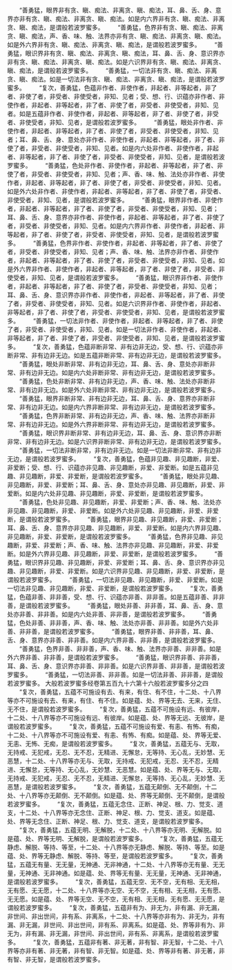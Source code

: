 <!-- { "loadSidebar": true } -->
　　“善勇猛，眼界非有贪、瞋、痴法、非离贪、瞋、痴法，耳、鼻、舌、身、意界亦非有贪、瞋、痴法、非离贪、瞋、痴法。如是内六界非有贪、瞋、痴法、非离贪、瞋、痴法，是谓般若波罗蜜多。
　　“善勇猛，色界非有贪、瞋、痴法、非离贪、瞋、痴法，声、香、味、触、法界亦非有贪、瞋、痴法、非离贪、瞋、痴法。如是外六界非有贪、瞋、痴法、非离贪、瞋、痴法，是谓般若波罗蜜多。
　　“善勇猛，眼识界非有贪、瞋、痴法、非离贪、瞋、痴法，耳、鼻、舌、身、意识界亦非有贪、瞋、痴法、非离贪、瞋、痴法。如是六识界非有贪、瞋、痴法、非离贪、瞋、痴法，是谓般若波罗蜜多。
　　“善勇猛，一切法非有贪、瞋、痴法、非离贪、瞋、痴法。如是一切法非有贪、瞋、痴法、非离贪、瞋、痴法，是谓般若波罗蜜多。
　　“复次，善勇猛，色蕴非作者、非使作者，非起者、非等起者，非了者、非使了者，非受者、非使受者，非知、见者；受、想、行、识蕴亦非作者、非使作者，非起者、非等起者，非了者、非使了者，非受者、非使受者，非知、见者。如是五蕴非作者、非使作者，非起者、非等起者，非了者、非使了者，非受者、非使受者，非知、见者，是谓般若波罗蜜多。
　　“善勇猛，眼处非作者、非使作者，非起者、非等起者，非了者、非使了者，非受者、非使受者，非知、见者；耳、鼻、舌、身、意处亦非作者、非使作者，非起者、非等起者，非了者、非使了者，非受者、非使受者，非知、见者。如是内六处非作者、非使作者，非起者、非等起者，非了者、非使了者，非受者、非使受者，非知、见者，是谓般若波罗蜜多。
　　“善勇猛，色处非作者、非使作者，非起者、非等起者，非了者、非使了者，非受者、非使受者，非知、见者；声、香、味、触、法处亦非作者、非使作者，非起者、非等起者，非了者、非使了者，非受者、非使受者，非知、见者。如是外六处非作者、非使作者，非起者、非等起者，非了者、非使了者，非受者、非使受者，非知、见者，是谓般若波罗蜜多。
　　“善勇猛，眼界非作者、非使作者，非起者、非等起者，非了者、非使了者，非受者、非使受者，非知、见者；耳、鼻、舌、身、意界亦非作者、非使作者，非起者、非等起者，非了者、非使了者，非受者、非使受者，非知、见者。如是内六界非作者、非使作者，非起者、非等起者，非了者、非使了者，非受者、非使受者，非知、见者，是谓般若波罗蜜多。
　　“善勇猛，色界非作者、非使作者，非起者、非等起者，非了者、非使了者，非受者、非使受者，非知、见者；声、香、味、触、法界亦非作者、非使作者，非起者、非等起者，非了者、非使了者，非受者、非使受者，非知、见者。如是外六界非作者、非使作者，非起者、非等起者，非了者、非使了者，非受者、非使受者，非知、见者，是谓般若波罗蜜多。
　　“善勇猛，眼识界非作者、非使作者，非起者、非等起者，非了者、非使了者，非受者、非使受者，非知、见者；耳、鼻、舌、身、意识界亦非作者、非使作者，非起者、非等起者，非了者、非使了者，非受者、非使受者，非知、见者。如是六识界非作者、非使作者，非起者、非等起者，非了者、非使了者，非受者、非使受者，非知、见者，是谓般若波罗蜜多。
　　“善勇猛，一切法非作者、非使作者，非起者、非等起者，非了者、非使了者，非受者、非使受者，非知、见者。如是一切法非作者、非使作者，非起者、非等起者，非了者、非使了者，非受者、非使受者，非知、见者，是谓般若波罗蜜多。
　　“复次，善勇猛，色蕴非断非常、非有边非无边，受、想、行、识蕴亦非断非常、非有边非无边。如是五蕴非断非常、非有边非无边，是谓般若波罗蜜多。
　　“善勇猛，眼处非断非常、非有边非无边，耳、鼻、舌、身、意处亦非断非常、非有边非无边。如是内六处非断非常、非有边非无边，是谓般若波罗蜜多。
　　“善勇猛，色处非断非常、非有边非无边，声、香、味、触、法处亦非断非常、非有边非无边。如是外六处非断非常、非有边非无边，是谓般若波罗蜜多。
　　“善勇猛，眼界非断非常、非有边非无边，耳、鼻、舌、身、意界亦非断非常、非有边非无边。如是内六界非断非常、非有边非无边，是谓般若波罗蜜多。
　　“善勇猛，色界非断非常、非有边非无边，声、香、味、触、法界亦非断非常、非有边非无边。如是外六界非断非常、非有边非无边，是谓般若波罗蜜多。
　　“善勇猛，眼识界非断非常、非有边非无边，耳、鼻、舌、身、意识界亦非断非常、非有边非无边。如是六识界非断非常、非有边非无边，是谓般若波罗蜜多。
　　“善勇猛，一切法非断非常，非有边非无边。如是一切法非断非常、非有边非无边，是谓般若波罗蜜多。
　　“复次，善勇猛，色蕴非见趣、非见趣断，非爱、非爱断；受、想、行、识蕴亦非见趣、非见趣断，非爱、非爱断。如是五蕴非见趣、非见趣断，非爱、非爱断，是谓般若波罗蜜多。
　　“善勇猛，眼处非见趣、非见趣断，非爱、非爱断；耳、鼻、舌、身、意处亦非见趣、非见趣断，非爱、非爱断。如是内六处非见趣、非见趣断，非爱、非爱断，是谓般若波罗蜜多。
　　“善勇猛，色处非见趣、非见趣断，非爱、非爱断；声、香、味、触、法处亦非见趣、非见趣断，非爱、非爱断。如是外六处非见趣、非见趣断，非爱、非爱断，是谓般若波罗蜜多。
　　“善勇猛，眼界非见趣、非见趣断，非爱、非爱断；耳、鼻、舌、身、意界亦非见趣、非见趣断，非爱、非爱断。如是内六界非见趣、非见趣断，非爱、非爱断，是谓般若波罗蜜多。
　　“善勇猛，色界非见趣、非见趣断，非爱、非爱断；声、香、味、触、法界亦非见趣、非见趣断，非爱、非爱断。如是外六界非见趣、非见趣断，非爱、非爱断，是谓般若波罗蜜多。
　　“善勇猛，眼识界非见趣、非见趣断，非爱、非爱断；耳、鼻、舌、身、意识界亦非见趣、非见趣断，非爱、非爱断。如是六识界非见趣、非见趣断，非爱、非爱断，是谓般若波罗蜜多。
　　“善勇猛，一切法非见趣、非见趣断，非爱、非爱断。如是一切法非见趣、非见趣断，非爱、非爱断，是谓般若波罗蜜多。
　　“复次，善勇猛，色蕴非善、非非善，受、想、行、识蕴亦非善、非非善。如是五蕴非善、非非善，是谓般若波罗蜜多。
　　“善勇猛，眼处非善、非非善，耳、鼻、舌、身、意处亦非善、非非善。如是内六处非善、非非善，是谓般若波罗蜜多。
　　“善勇猛，色处非善、非非善，声、香、味、触、法处亦非善、非非善。如是外六处非善、非非善，是谓般若波罗蜜多。
　　“善勇猛，眼界非善、非非善，耳、鼻、舌、身、意界亦非善、非非善。如是内六界非善、非非善，是谓般若波罗蜜多。
　　“善勇猛，色界非善、非非善，声、香、味、触、法界亦非善、非非善。如是外六界非善、非非善，是谓般若波罗蜜多。
　　“善勇猛，眼识界非善、非非善，耳、鼻、舌、身、意识界亦非善、非非善。如是六识界非善、非非善，是谓般若波罗蜜多。
　　“善勇猛，一切法非善、非非善。如是一切法非善、非非善，是谓般若波罗蜜多。
大般若波罗蜜多经卷第五百九十六第十六般若波罗蜜多分之四
　　“复次，善勇猛，五蕴不可施设有去、有来，有住、有不住，十二处、十八界等亦不可施设有去、有来，有住、有不住。如是蕴、处、界等无去、无来，无住、无不住，是谓般若波罗蜜多。
　　“复次，善勇猛，五蕴不可施设有远、有彼岸，十二处、十八界等亦不可施设有远、有彼岸。如是蕴、处、界等无远、无彼岸，是谓般若波罗蜜多。
　　“复次，善勇猛，五蕴不可施设有爱、有恚、有怖、有痴，十二处、十八界等亦不可施设有爱、有恚、有怖、有痴。如是蕴、处、界等无爱、无恚、无怖、无痴，是谓般若波罗蜜多。
　　“复次，善勇猛，五蕴无与、无取，无持戒、无犯戒，无忍、无不忍，无精进、无懈怠，无等持、无心乱，无妙慧、无恶慧，十二处、十八界等亦无与、无取，无持戒、无犯戒，无忍、无不忍，无精进、无懈怠，无等持、无心乱，无妙慧、无恶慧。如是蕴、处、界等无与、无取，无持戒、无犯戒，无忍、无不忍，无精进、无懈怠，无等持、无心乱，无妙慧、无恶慧，是谓般若波罗蜜多。
　　“复次，善勇猛，五蕴无颠倒、无不颠倒，十二处、十八界等亦无颠倒、无不颠倒。如是蕴、处、界等无颠倒、无不颠倒，是谓般若波罗蜜多。
　　“复次，善勇猛，五蕴无念住、正断、神足、根、力、觉支、道支，十二处、十八界等亦无念住、正断、神足、根、力、觉支、道支。如是蕴、处、界等无念住、正断、神足、根、力、觉支、道支，是谓般若波罗蜜多。
　　“复次，善勇猛，五蕴无明、无解脱，十二处、十八界等亦无明、无解脱。如是蕴、处、界等无明、无解脱，是谓般若波罗蜜多。
　　“复次，善勇猛，五蕴无静虑、解脱、等持、等至，十二处、十八界等亦无静虑、解脱、等持、等至。如是蕴、处、界等无静虑、解脱、等持、等至，是谓般若波罗蜜多。
　　“复次，善勇猛，五蕴无有量、无无量，无神通、无非神通，十二处、十八界等亦无有量、无无量，无神通、无非神通。如是蕴、处、界等无有量、无无量，无神通、无非神通，是谓般若波罗蜜多。
　　“复次，善勇猛，五蕴无空、无不空，无有相、无无相，无有愿、无无愿，十二处、十八界等亦无空、无不空，无有相、无无相，无有愿、无无愿。如是蕴、处、界等无空、无不空，无有相、无无相，无有愿、无无愿，是谓般若波罗蜜多。
　　“复次，善勇猛，五蕴非有为、非无为，非有漏、非无漏，非世间、非出世间，非有系、非离系，十二处、十八界等亦非有为、非无为，非有漏、非无漏，非世间、非出世间，非有系、非离系。如是蕴、处、界等非有为、非无为，非有漏、非无漏，非世间、非出世间，非有系、非离系，是谓般若波罗蜜多。
　　“复次，善勇猛，五蕴非有著、非无著，非有智、非无智，十二处、十八界等亦非有著、非无著，非有智、非无智。如是蕴、处、界等非有著、非无著，非有智、非无智，是谓般若波罗蜜多。
